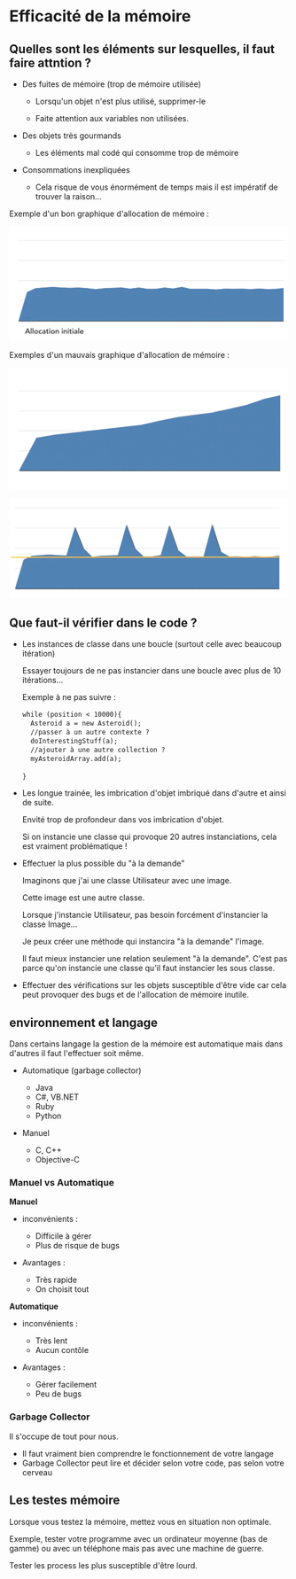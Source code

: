 # Efficacité de la mémoire

## Quelles sont les éléments sur lesquelles, il faut faire attntion ?

- Des fuites de mémoire (trop de mémoire utilisée)

    - Lorsqu'un objet n'est plus utilisé, supprimer-le
    
    - Faite attention aux variables non utilisées.
    
- Des objets très gourmands

    - Les éléments mal codé qui consomme trop de mémoire
    
- Consommations inexpliquées

    - Cela risque de vous énormément de temps mais il est impératif de trouver la raison...
    
    
Exemple d'un bon graphique d'allocation de mémoire :

![cover](./Images/mem-1.PNG)  

  
Exemples d'un mauvais graphique d'allocation de mémoire :

![cover](./Images/mem-2.PNG)

![cover](./Images/mem-3.PNG)


## Que faut-il vérifier dans le code ?

- Les instances de classe dans une boucle (surtout celle avec beaucoup itération)
    
    Essayer toujours de ne pas instancier dans une boucle avec plus de 10 itérations...
    
    Exemple à ne pas suivre : 
    
    ````
    while (position < 10000){
      Asteroid a = new Asteroid();
      //passer à un autre contexte ?
      doInterestingStuff(a);
      //ajouter à une autre collection ?
      myAsteroidArray.add(a);
      
    }
    ````
    
- Les longue trainée, les imbrication d'objet imbriqué dans d'autre et ainsi de suite.

    Envité trop de profondeur dans vos imbrication d'objet.
    
    Si on instancie une classe qui provoque 20 autres instanciations, cela est vraiment problématique !
    
- Effectuer la plus possible du "à la demande"

     Imaginons que j'ai une classe Utilisateur avec une image.
     
     Cette image est une autre classe.
     
     Lorsque j'instancie Utilisateur, pas besoin forcément d'instancier la classe Image...
     
     Je peux créer une méthode qui instancira "à la demande" l'image.
     
     Il faut mieux instancier une relation seulement "à la demande". 
     C'est pas parce qu'on instancie une classe qu'il faut instancier les sous classe.
     
- Effectuer des vérifications sur les objets susceptible d'être vide car cela peut provoquer des bugs et de l'allocation de mémoire inutile.


## environnement et langage

Dans certains langage la gestion de la mémoire est automatique mais dans d'autres il faut l'effectuer soit même.

- Automatique (garbage collector)
       
    - Java
    - C#, VB.NET
    - Ruby
    - Python

- Manuel
    
    - C, C++
    - Objective-C
    
### Manuel vs Automatique

**Manuel**

- inconvénients : 

    - Difficile à gérer
    - Plus de risque de bugs

- Avantages :

    - Très rapide
    - On choisit tout
    
    
**Automatique**

- inconvénients : 

    - Très lent
    - Aucun contôle

- Avantages :

    - Gérer facilement
    - Peu de bugs
    
     

### Garbage Collector
 
Il s'occupe de tout pour nous.

- Il faut vraiment bien comprendre le fonctionnement de votre langage
- Garbage Collector peut lire et décider selon votre code, pas selon votre cerveau


## Les testes mémoire

Lorsque vous testez la mémoire, mettez vous en situation non optimale.

Exemple, tester votre programme avec un ordinateur moyenne (bas de gamme) ou avec un téléphone mais pas avec une machine de guerre.

Tester les process les plus susceptible d'être lourd.




